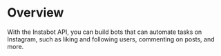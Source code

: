 # Overview

With the Instabot API, you can build bots that can automate tasks on Instagram, such as liking and following users, commenting on posts, and more.
